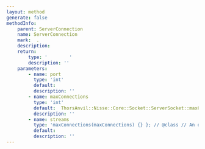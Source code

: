 ```yaml
---
layout: method
generate: false
methodInfo:
    parent: ServerConnection
    name: ServerConnection
    mark:  .
    description: 
    return:
        type: '        '
        description: ''
    parameters:
        - name: port
          type: 'int'
          default: 
          description: ''
        - name: maxConnections
          type: 'int'
          default:  ThorsAnvil::Nisse::Core::Socket::ServerSocket::maxConnectionBacklog)             : port(port)             
          description: ''
        - name: streams
          type: 'maxConnections(maxConnections) {} }; // @class // An object that acts as the main server event loop. // One of these objects can handle all the ports your application requires class Server { private: bool running; bool shutDownNext; EventHolder eventBase; // The handlers are held by pointer because they are // polymorphic (there can potentially be a lot of different // handlers for different incoming'
          default: 
          description: ''
---
```

